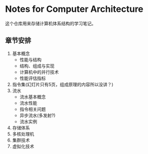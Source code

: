Notes for Computer Architecture
===============================
这个仓库用来存储计算机体系结构的学习笔记。

章节安排
-------------------------------
1. 基本概念
	* 性能与结构
	* 结构、组成与实现
	* 计算机中的并行技术
	* 性能评估指标
2. 指令集(幻灯片只有5页，组成原理的内容所以没讲？)
3. 流水
	* 流水基本概念
	* 流水性能
	* 指令相关问题
	* 异步流水(多发射?)
	* 流水实例
4. 存储体系
5. 多核处理机
6. 集群技术
7. 虚拟化技术
